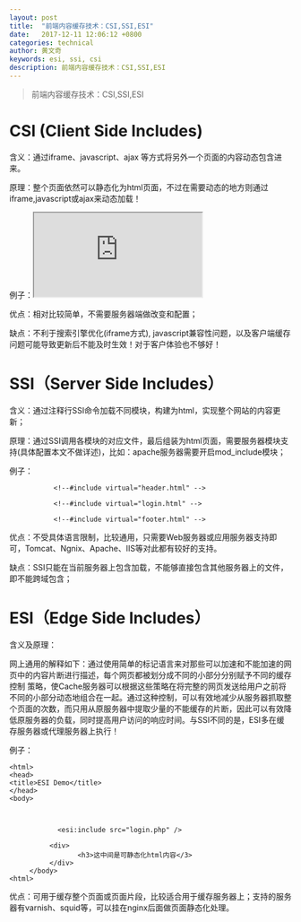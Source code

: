 ```yaml
---
layout: post
title:  "前端内容缓存技术：CSI,SSI,ESI"
date:   2017-12-11 12:06:12 +0800
categories: technical
author: 黄文奇
keywords: esi, ssi, csi
description: 前端内容缓存技术：CSI,SSI,ESI
---
```


> 前端内容缓存技术：CSI,SSI,ESI

# CSI (Client Side Includes)
   含义：通过iframe、javascript、ajax  等方式将另外一个页面的内容动态包含进来。

   原理：整个页面依然可以静态化为html页面，不过在需要动态的地方则通过iframe,javascript或ajax来动态加载！

   例子：<iframe src='http://abroad.e2bo.com/index.php' border='0'></iframe>

   优点：相对比较简单，不需要服务器端做改变和配置；

   缺点：不利于搜索引擎优化(iframe方式), javascript兼容性问题，以及客户端缓存问题可能导致更新后不能及时生效！对于客户体验也不够好！

 

# SSI（Server Side Includes）

   含义：通过注释行SSI命令加载不同模块，构建为html，实现整个网站的内容更新；

   原理：通过SSI调用各模块的对应文件，最后组装为html页面，需要服务器模块支持(具体配置本文不做详述)，比如：apache服务器需要开启mod_include模块；

   例子：
   
```
           <!--#include virtual="header.html" -->

           <!--#include virtual="login.html" -->

           <!--#include virtual="footer.html" -->
```

   优点：不受具体语言限制，比较通用，只需要Web服务器或应用服务器支持即可，Tomcat、Ngnix、Apache、IIS等对此都有较好的支持。

   缺点：SSI只能在当前服务器上包含加载，不能够直接包含其他服务器上的文件，即不能跨域包含；

# ESI（Edge Side Includes）

含义及原理：

网上通用的解释如下：通过使用简单的标记语言来对那些可以加速和不能加速的网页中的内容片断进行描述，每个网页都被划分成不同的小部分分别赋予不同的缓存控制 策略，使Cache服务器可以根据这些策略在将完整的网页发送给用户之前将不同的小部分动态地组合在一起。通过这种控制，可以有效地减少从服务器抓取整个页面的次数，而只用从原服务器中提取少量的不能缓存的片断，因此可以有效降低原服务器的负载，同时提高用户访问的响应时间。与SSI不同的是，ESI多在缓存服务器或代理服务器上执行！

例子：       

```
<html>
<head>
<title>ESI Demo</title>
</head>
<body>

 

            <esi:include src="login.php" />

          <div>
                 <h3>这中间是可静态化html内容</3>
          </div>
     </body>
<html>

```

   优点：可用于缓存整个页面或页面片段，比较适合用于缓存服务器上；支持的服务器有varnish、squid等，可以挂在nginx后面做页面静态化处理。
